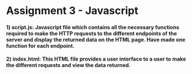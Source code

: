 # Assignment 3 - Javascript

#### 1) script.js: Javascript file which contains all the necessary functions required to make the HTTP requests to the different endpoints of the server and display the returned data on the HTML page. Have made one function for each endpoint.
#### 2) index.html: This HTML file provides a user interface to a user to make the different requests and view the data returned. 